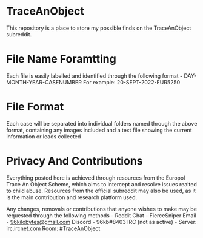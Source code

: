 # TraceAnObject
This repository is a place to store my possible finds on the TraceAnObject subreddit.

# File Name Foramtting
Each file  is easily labelled and identified through the following format - 
DAY-MONTH-YEAR-CASENUMBER
For example: 20-SEPT-2022-EUR5250

# File Format
Each case will be separated into individual folders named through the above format, containing any images included and a text file showing the current information or leads collected

# Privacy And Contributions
Everything posted here is achieved through resources from the Europol Trace An Object Scheme, which aims to intercept and resolve issues realted to child abuse. Resources from the official subreddit may also be used, as it is the main contribution and research platform used. 

Any changes, removals or contributions that anyone wishes to make may be requested through the following methods - 
Reddit Chat - FierceSniper
Email - 96kilobytes@gmail.com
Discord - 96kb#8403
IRC (not as active) - Server: irc.ircnet.com Room: #TraceAnObject 
